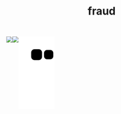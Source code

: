 

<h1 align="center"><b>fraud</b></h1>
</p>

<br>



<p align='center'>
  <img align="left" src="https://github-readme-stats.vercel.app/api?username=fraud0&count_private=true&line_height=21&show_icons=true&hide_border=true&theme=midnight-purple"/>
<img align="left" src="https://github-readme-stats.vercel.app/api/top-langs/?username=fraud0&layout=compact&card_width=445&hide_border=true&theme=midnight-purple"/>
</p>
<div> 

  ![Snake animation](https://github.com/rafaballerini/rafaballerini/blob/output/github-contribution-grid-snake.svg)
 
</div>

